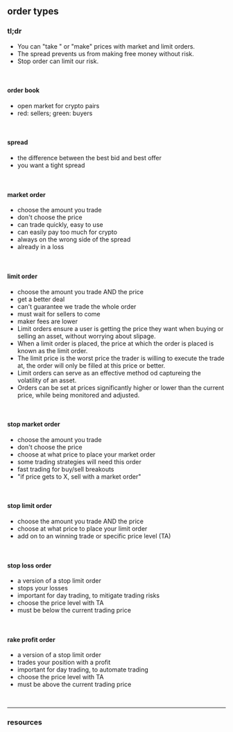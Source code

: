## order types


### tl;dr

* You can "take " or "make" prices with market and limit orders.
* The spread prevents us from making free money without risk.
* Stop order can limit our risk.

<br>

#### order book

  * open market for crypto pairs
  * red: sellers; green: buyers

<br>

#### spread

  * the difference between the best bid and best offer
  * you want a tight spread 

<br>

#### market order

  * choose the amount you trade
  * don't choose the price
  * can trade quickly, easy to use
  * can easily pay too much for crypto
  * always on the wrong side of the spread
  * already in a loss

<br>


#### limit order

  * choose the amount you trade AND the price
  * get a better deal
  * can't guarantee we trade the whole order
  * must wait for sellers to come
  * maker fees are lower
  * Limit orders ensure a user is getting the price they want when buying or selling an asset, without worrying about slipage.
* When a limit order is placed, the price at which the order is placed is known as the limit order.
* The limit price is the worst price the trader is willing to execute the trade at, the order will only be filled at this price or better.
* Limit orders can serve as an effective method od captureing the volatility of an asset.
* Orders can be set at prices significantly higher or lower than the current price, while being monitored and adjusted.

<br>

#### stop market order 

  * choose the amount you trade
  * don't choose the price
  * choose at what price to place your market order
  * some trading strategies will need this order
  * fast trading for buy/sell breakouts 
  * "if price gets to X, sell with a market order"

<br>

#### stop limit order

  * choose the amount you trade AND the price
  * choose at what price to place your limit order
  * add on to an winning trade or specific price level (TA)

<br>

#### stop loss order

* a version of a stop limit order
* stops your losses
* important for day trading, to mitigate trading risks
* choose the price level with TA
* must be below the current trading price

<br>

#### rake profit order

* a version of a stop limit order
* trades your position with a profit
* important for day trading, to automate trading
* choose the price level with TA
* must be above the current trading price 


<br>

---

### resources


